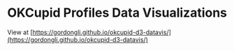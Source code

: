 # OKCupid Profiles Data Visualizations

View at [https://gordongli.github.io/okcupid-d3-datavis/](https://gordongli.github.io/okcupid-d3-datavis/)
